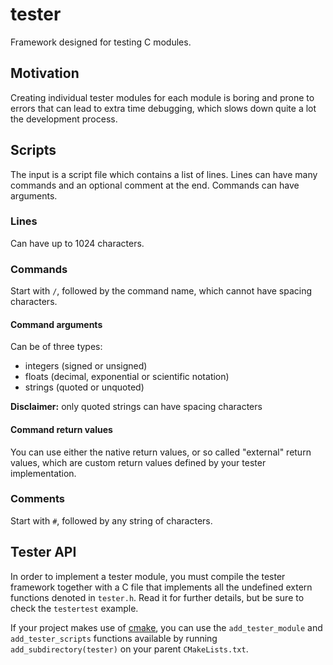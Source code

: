 # tester

Framework designed for testing C modules.

## Motivation

Creating individual tester modules for each module is boring and prone to errors that can lead to extra time debugging, which slows down quite a lot the development process.

## Scripts

The input is a script file which contains a list of lines. Lines can have many commands and an optional comment at the end. Commands can have arguments.

### Lines

Can have up to 1024 characters.

### Commands

Start with `/`, followed by the command name, which cannot have spacing characters.

#### Command arguments

Can be of three types:

* integers (signed or unsigned)
* floats (decimal, exponential or scientific notation)
* strings (quoted or unquoted)

**Disclaimer:** only quoted strings can have spacing characters

#### Command return values

You can use either the native return values, or so called "external" return values, which are custom return values defined by your tester implementation.

### Comments

Start with `#`, followed by any string of characters.

## Tester API

In order to implement a tester module, you must compile the tester framework together with a C file that implements all the undefined extern functions denoted in `tester.h`. Read it for further details, but be sure to check the `testertest` example.

If your project makes use of [cmake](https://cmake.org/), you can use the `add_tester_module` and `add_tester_scripts` functions available by running `add_subdirectory(tester)` on your parent `CMakeLists.txt`.